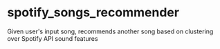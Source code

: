 # spotify_songs_recommender
Given user's input song, recommends another song based on clustering over Spotify API sound features

